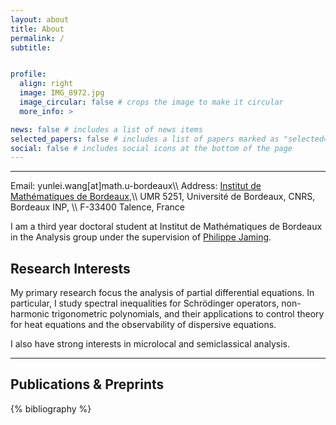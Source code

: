 ```yaml
---
layout: about
title: About
permalink: /
subtitle:  


profile:
  align: right
  image: IMG_8972.jpg
  image_circular: false # crops the image to make it circular
  more_info: >

news: false # includes a list of news items
selected_papers: false # includes a list of papers marked as "selected={true}" ps: I changed this to full publications
social: false # includes social icons at the bottom of the page
---
```

<hr />
Email: yunlei.wang[at]math.u-bordeaux\\
Address: <a href='https://www.math.u-bordeaux.fr/imb/spip.php?lang=fr'>Institut de Mathématiques de Bordeaux</a>,\\
UMR 5251, Université de Bordeaux, CNRS, Bordeaux INP, \\
F-33400 Talence, France


I am a third year doctoral student at Institut de Mathématiques de Bordeaux in the Analysis group under the supervision of <a href='https://www.math.u-bordeaux.fr/~pjaming/index.html'>Philippe Jaming</a>.



<h2 style="color: inherit" class="font-weight-bold">
  Research Interests
</h2>
 My primary research focus the analysis of partial differential equations. In particular, I study spectral inequalities for Schrödinger operators, non-harmonic trigonometric polynomials, and their applications to control theory for heat equations and the observability of dispersive equations. 
 
 I also have strong interests in microlocal and semiclassical analysis.

<hr/>
<h2 style="color: inherit" class="font-weight-bold">
  Publications & Preprints
</h2>
<style>ol.bibliography li { list-style: number }</style>
<div class="publications">
              {% bibliography %}
</div>




